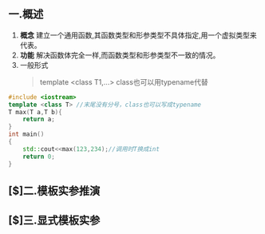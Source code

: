 ## 一.概述
1.	**概念** 建立一个通用函数,其函数类型和形参类型不具体指定,用一个虚拟类型来代表。
2. 	**功能** 解决函数体完全一样,而函数类型和形参类型不一致的情况。
3. 	一般形式 
	>template \<class T1,...> 
	>class也可以用typename代替

```c++
#include <iostream>
template <class T> //末尾没有分号，class也可以写成typename
T max(T a,T b){
	return a;
}
int main()
{
	std::cout<<max(123,234);//调用时T换成int
	return 0;
}
```

## [$]二.模板实参推演



## [$]三.显式模板实参

